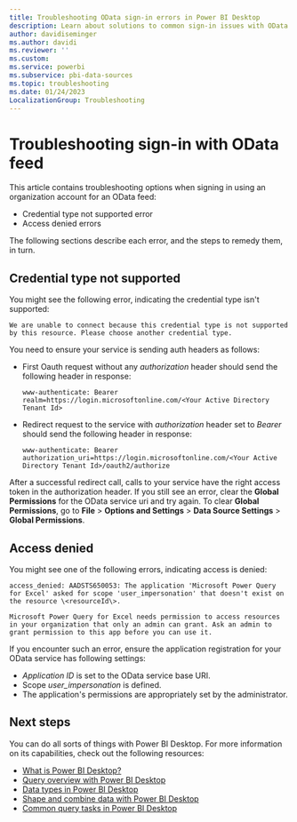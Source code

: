 ```yaml
---
title: Troubleshooting OData sign-in errors in Power BI Desktop
description: Learn about solutions to common sign-in issues with OData connections, including credential type not supported error and access denied errors.
author: davidiseminger
ms.author: davidi
ms.reviewer: ''
ms.custom: 
ms.service: powerbi
ms.subservice: pbi-data-sources
ms.topic: troubleshooting
ms.date: 01/24/2023
LocalizationGroup: Troubleshooting
---
```

# Troubleshooting sign-in with OData feed

This article contains troubleshooting options when signing in using an organization account for an OData feed:

* Credential type not supported error
* Access denied errors

The following sections describe each error, and the steps to remedy them, in turn.

## Credential type not supported

You might see the following error, indicating the credential type isn't supported:

```output
We are unable to connect because this credential type is not supported by this resource. Please choose another credential type.
```

You need to ensure your service is sending auth headers as follows:

* First Oauth request without any *authorization* header should send the following header in response:

  ```output
  www-authenticate: Bearer realm=https://login.microsoftonline.com/<Your Active Directory Tenant Id> 
  ```

* Redirect request to the service with *authorization* header set to *Bearer* should send the following header in response:

  ```output
  www-authenticate: Bearer authorization_uri=https://login.microsoftonline.com/<Your Active Directory Tenant Id>/oauth2/authorize
  ```

After a successful redirect call, calls to your service have the right access token in the authorization header. If you still see an error, clear the **Global Permissions** for the OData service uri and try again. To clear **Global Permissions**, go to **File** > **Options and Settings** > **Data Source Settings** > **Global Permissions**.

## Access denied

You might see one of the following errors, indicating access is denied:

```output
access_denied: AADSTS650053: The application 'Microsoft Power Query for Excel' asked for scope 'user_impersonation' that doesn't exist on the resource \<resourceId\>.
```

```output
Microsoft Power Query for Excel needs permission to access resources in your organization that only an admin can grant. Ask an admin to grant permission to this app before you can use it.
```

If you encounter such an error, ensure the application registration for your OData service has following settings:

* *Application ID* is set to the OData service base URI.
* Scope *user_impersonation* is defined.
* The application's permissions are appropriately set by the administrator.

## Next steps

You can do all sorts of things with Power BI Desktop. For more information on its capabilities, check out the following resources:

* [What is Power BI Desktop?](../fundamentals/desktop-what-is-desktop.md)
* [Query overview with Power BI Desktop](../transform-model/desktop-query-overview.md)
* [Data types in Power BI Desktop](desktop-data-types.md)
* [Shape and combine data with Power BI Desktop](desktop-shape-and-combine-data.md)
* [Common query tasks in Power BI Desktop](../transform-model/desktop-common-query-tasks.md)
